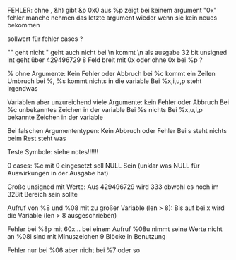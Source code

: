 FEHLER: ohne , &h) gibt &p 0x0 aus 
%p zeigt bei keinem argument "0x"
fehler manche nehmen das letzte argument wieder wenn sie kein neues bekommen
	
sollwert für fehler cases ?
	
"" geht nicht 
" geht auch nicht
bei \\n kommt \n als ausgabe
32 bit unsigned int geht über 429496729
8 Feld breit mit 0x oder ohne 0x bei %p ?

% ohne Argumente:
Kein Fehler oder Abbruch
bei %c kommt ein Zeilen Umbruch
bei %, %s kommt nichts in die variable
Bei %x,i,u,p steht irgendwas 

Variablen aber unzureichend viele Argumente: kein Fehler oder Abbruch 
Bei %c unbekanntes Zeichen in der variable
Bei %s nichts 
Bei %x,u,i,p bekannte Zeichen in der variable

Bei falschen Argumententypen:
Kein Abbruch oder Fehler 
Bei s steht nichts beim Rest steht was 

Teste Symbole: siehe notes!!!!!!

0 cases: 
%c mit 0 eingesetzt soll NULL Sein (unklar was NULL für Auswirkungen in der Ausgabe hat) 

Große unsigned mit Werte: 
Aus 429496729 wird 333 obwohl es noch im 32Bit Bereich sein sollte 

Aufruf von %8 und %08 mit zu großer Variable (len > 8):
Bis auf bei x wird die Variable (len > 8 ausgeschrieben)

Fehler bei %8p mit 60x… bei einem Aufruf 
%08u nimmt seine Werte nicht an 
%08i sind mit Minuszeichen 9 Blöcke in Benutzung

Fehler nur bei %06 aber nicht bei %7 oder so
